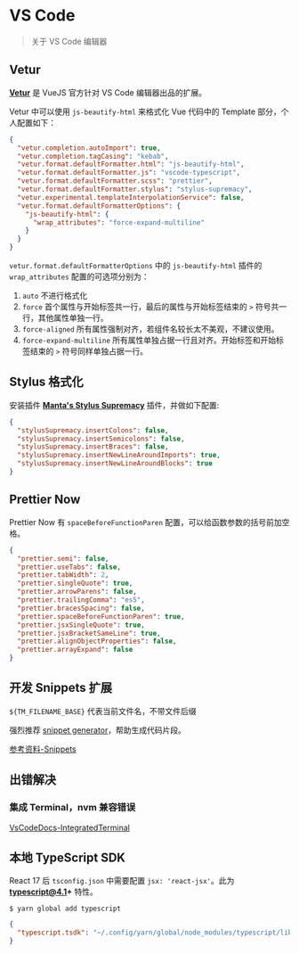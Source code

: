# VS Code

> 关于 VS Code 编辑器

## Vetur

**[Vetur](https://github.com/vuejs/vetur)** 是 VueJS 官方针对 VS Code 编辑器出品的扩展。

Vetur 中可以使用 `js-beautify-html` 来格式化 Vue 代码中的 Template 部分，个人配置如下：

```json
{
  "vetur.completion.autoImport": true,
  "vetur.completion.tagCasing": "kebab",
  "vetur.format.defaultFormatter.html": "js-beautify-html",
  "vetur.format.defaultFormatter.js": "vscode-typescript",
  "vetur.format.defaultFormatter.scss": "prettier",
  "vetur.format.defaultFormatter.stylus": "stylus-supremacy",
  "vetur.experimental.templateInterpolationService": false,
  "vetur.format.defaultFormatterOptions": {
    "js-beautify-html": {
      "wrap_attributes": "force-expand-multiline"
    }
  }
}
```

`vetur.format.defaultFormatterOptions` 中的 `js-beautify-html` 插件的 `wrap_attributes` 配置的可选项分别为：

1. `auto` 不进行格式化
2. `force` 首个属性与开始标签共一行，最后的属性与开始标签结束的 `>` 符号共一行，其他属性单独一行。
3. `force-aligned` 所有属性强制对齐，若组件名较长太不美观，不建议使用。
4. `force-expand-multiline` 所有属性单独占据一行且对齐。开始标签和开始标签结束的 `>` 符号同样单独占据一行。

## Stylus 格式化

安装插件 **[Manta's Stylus Supremacy](https://github.com/ThisIsManta/vscode-stylus-supremacy)** 插件，并做如下配置:

```json
{
  "stylusSupremacy.insertColons": false,
  "stylusSupremacy.insertSemicolons": false,
  "stylusSupremacy.insertBraces": false,
  "stylusSupremacy.insertNewLineAroundImports": true,
  "stylusSupremacy.insertNewLineAroundBlocks": true
}
```

## Prettier Now

Prettier Now 有 `spaceBeforeFunctionParen` 配置，可以给函数参数的括号前加空格。

```json
{
  "prettier.semi": false,
  "prettier.useTabs": false,
  "prettier.tabWidth": 2,
  "prettier.singleQuote": true,
  "prettier.arrowParens": false,
  "prettier.trailingComma": "es5",
  "prettier.bracesSpacing": false,
  "prettier.spaceBeforeFunctionParen": true,
  "prettier.jsxSingleQuote": true,
  "prettier.jsxBracketSameLine": true,
  "prettier.alignObjectProperties": false,
  "prettier.arrayExpand": false
}
```

## 开发 Snippets 扩展

`${TM_FILENAME_BASE}` 代表当前文件名，不带文件后缀

强烈推荐 [snippet generator](https://snippet-generator.app/)，帮助生成代码片段。

[参考资料-Snippets](https://code.visualstudio.com/docs/editor/userdefinedsnippets)

## 出错解决

### 集成 Terminal，nvm 兼容错误

[VsCodeDocs-IntegratedTerminal](https://github.com/Microsoft/vscode-docs/blob/master/docs/editor/integrated-terminal.md#why-is-nvm-complaining-about-a-prefix-option-when-the-integrated-terminal-is-launched)

## 本地 TypeScript SDK

React 17 后 `tsconfig.json` 中需要配置 `jsx: 'react-jsx'`。此为 **typescript@4.1+** 特性。

```shell
$ yarn global add typescript
```

```json
{
  "typescript.tsdk": "~/.config/yarn/global/node_modules/typescript/lib"
}
```
